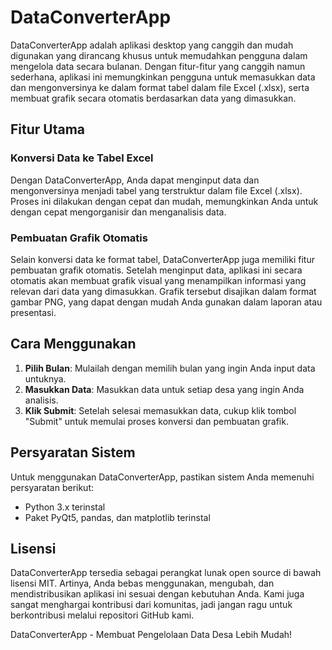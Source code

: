 # DataConverterApp

DataConverterApp adalah aplikasi desktop yang canggih dan mudah digunakan yang dirancang khusus untuk memudahkan pengguna dalam mengelola data secara bulanan. Dengan fitur-fitur yang canggih namun sederhana, aplikasi ini memungkinkan pengguna untuk memasukkan data dan mengonversinya ke dalam format tabel dalam file Excel (.xlsx), serta membuat grafik secara otomatis berdasarkan data yang dimasukkan.

## Fitur Utama

### Konversi Data ke Tabel Excel
Dengan DataConverterApp, Anda dapat menginput data dan mengonversinya menjadi tabel yang terstruktur dalam file Excel (.xlsx). Proses ini dilakukan dengan cepat dan mudah, memungkinkan Anda untuk dengan cepat mengorganisir dan menganalisis data.

### Pembuatan Grafik Otomatis
Selain konversi data ke format tabel, DataConverterApp juga memiliki fitur pembuatan grafik otomatis. Setelah menginput data, aplikasi ini secara otomatis akan membuat grafik visual yang menampilkan informasi yang relevan dari data yang dimasukkan. Grafik tersebut disajikan dalam format gambar PNG, yang dapat dengan mudah Anda gunakan dalam laporan atau presentasi.

## Cara Menggunakan
1. **Pilih Bulan**: Mulailah dengan memilih bulan yang ingin Anda input data untuknya.
2. **Masukkan Data**: Masukkan data untuk setiap desa yang ingin Anda analisis.
3. **Klik Submit**: Setelah selesai memasukkan data, cukup klik tombol "Submit" untuk memulai proses konversi dan pembuatan grafik.

## Persyaratan Sistem
Untuk menggunakan DataConverterApp, pastikan sistem Anda memenuhi persyaratan berikut:
- Python 3.x terinstal
- Paket PyQt5, pandas, dan matplotlib terinstal

## Lisensi
DataConverterApp tersedia sebagai perangkat lunak open source di bawah lisensi MIT. Artinya, Anda bebas menggunakan, mengubah, dan mendistribusikan aplikasi ini sesuai dengan kebutuhan Anda. Kami juga sangat menghargai kontribusi dari komunitas, jadi jangan ragu untuk berkontribusi melalui repositori GitHub kami.

DataConverterApp - Membuat Pengelolaan Data Desa Lebih Mudah!
